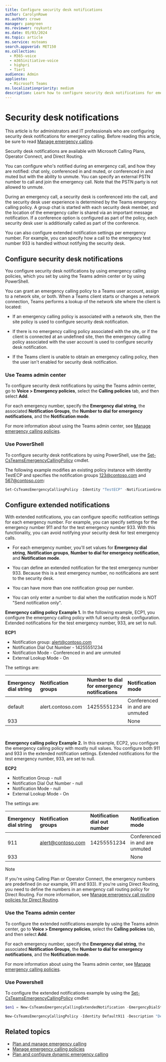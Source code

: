 ```yaml
---
title: Configure security desk notifications
author: CarolynRowe
ms.author: crowe
manager: pamgreen
ms.reviewer: roykuntz
ms.date: 05/03/2024
ms.topic: article
ms.service: msteams
search.appverid: MET150
ms.collection:
  - M365-voice
  - m365initiative-voice
  - highpri
  - Tier1
audience: Admin
appliesto:
  - Microsoft Teams
ms.localizationpriority: medium
description: Learn how to configure security desk notifications for emergency calling.
---
```


# Security desk notifications

This article is for administrators and IT professionals who are configuring security desk notifications for emergency calling. Before reading this article, be sure to read [Manage emergency calling](what-are-emergency-locations-addresses-and-call-routing.md).

Security desk notifications are available with Microsoft Calling Plans, Operator Connect, and Direct Routing.

You can configure who's notified during an emergency call, and how they are notified: chat only, conferenced in and muted, or conferenced in and muted but with the ability to unmute. You can specify an external PSTN number to call and join the emergency call. Note that the PSTN party is not allowed to unmute.

During an emergency call, a security desk is conferenced into the call, and the security desk user experience is determined by the Teams emergency calling policy. A group chat is started with each security desk member, and the location of the emergency caller is shared via an important message notification. If a conference option is configured as part of the policy, each security desk user is additionally called as part of the conference.

You can also configure extended notification settings per emergency number. For example, you can specify how a call to the emergency test number 933 is handled without notifying the security desk.

## Configure security desk notifications

You configure security desk notifications by using emergency calling policies, which you set by using the Teams admin center or by using PowerShell.

You can grant an emergency calling policy to a Teams user account, assign to a network site, or both. When a Teams client starts or changes a network connection, Teams performs a lookup of the network site where the client is located:

- If an emergency calling policy is associated with a network site, then the site policy is used to configure security desk notification.

- If there is no emergency calling policy associated with the site, or if the client is connected at an undefined site, then the emergency calling policy associated with the user account is used to configure security desk notification.

- If the Teams client is unable to obtain an emergency calling policy, then the user isn't enabled for security desk notification.


### Use Teams admin center

To configure security desk notifications by using the Teams admin center, go to **Voice > Emergency policies**, select the **Calling policies** tab, and then select **Add**.  

For each emergency number, specify the **Emergency dial string**, the associated **Notification Groups**, the **Number to dial for emergency notifications**, and the **Notification mode**.

For more information about using the Teams admin center, see [Manage emergency calling policies](manage-emergency-calling-policies.md).  

### Use PowerShell

To configure security desk notifications by using PowerShell, use the  [Set-CsTeamsEmergencyCallingPolicy](/powershell/module/teams/set-csteamsemergencycallingpolicy) cmdlet. 

The following example modifies an existing policy instance with identity TestECP and specifies the notification groups 123@contoso.com and 567@contoso.com:

``` PowerShell
Set-CsTeamsEmergencyCallingPolicy -Identity "TestECP" -NotificationGroup "123@contoso.com;567@contoso.com"
```

## Configure extended notifications

With extended notifications, you can configure specific notification settings for each emergency number. For example, you can specify settings for the emergency number 911 and for the test emergency number 933. With this functionality, you can avoid notifying your security desk for test emergency calls.  

- For each emergency number, you'll set values for **Emergency dial string**, **Notification groups**, **Number to dial for emergency notification**, and **Notification mode**.    

- You can define an extended notification for the test emergency number 933. Because this is a test emergency number, no notifications are sent to the security desk.  

- You can have more than one notification group per number.

- You can only enter a number to dial when the notification mode is NOT "Send notification only". 

**Emergency calling policy Example 1.** In the following example, ECP1, you configure the emergency calling policy with full security desk configuration. Extended notifications for the test emergency number, 933, are set to null.  

**ECP1**
- Notification group: alert@contoso.com
- Notification Dial Out Number - 14255551234
- Notification Mode - Conferenced in and are unmuted
- External Lookup Mode - On

The settings are: 

| Emergency dial string | Notification groups | Number to dial for emergency notifications | Notification mode |
| :------------| :-------| :-------| :-------|
| default | alert.contoso.com | 14255551234 | Conferenced in and are unmuted |
| 933 |   |  | None |

<br>

**Emergency calling policy Example 2.** In this example, ECP2, you configure the emergency calling policy with mostly null values. You configure both 911 and 933 in the extended notification settings. Extended notifications for the test emergency number, 933, are set to null.  

**ECP2**
- Notification Group - null
- Notification Dial Out Number - null
- Notification Mode - null
- External Lookup Mode - On

The settings are:

| Emergency dial string | Notification groups | Notification dial out number | Notification mode |
| :------------| :-------| :-------| :-------|
| 911 | alert@contoso.com | 14255551234 | Conferenced in and are unmuted | 
| 933 |   |  | None |




> [!NOTE] 
> If you're using Calling Plan or Operator Connect, the emergency numbers are predefined (in our example, 911 and 933). If you're using Direct Routing, you need to define the numbers in an emergency call routing policy for Direct Routing. For more information, see [Manage emergency call routing policies for Direct Routing](manage-emergency-call-routing-policies.md).


### Use the Teams admin center

To configure the extended notifications example by using the Teams admin center, go to **Voice > Emergency policies**, select the **Calling policies** tab, and then select **Add**.  

For each emergency number, specify the **Emergency dial string**, the associated **Notification Groups**, the **Number to dial for emergency notifications**, and the **Notification mode**.

For more information about using the Teams admin center, see [Manage emergency calling policies](manage-emergency-calling-policies.md).  


### Use Powershell

To configure the extended notifications example 
by using the [Set-CsTeamsEmergencyCallingPolicy](/powershell/module/teams/set-csteamsemergencycallingpolicy) cmdlet:

```powershell
$en1 = New-CsTeamsEmergencyCallingExtendedNotification -EmergencyDialString "933"  

New-CsTeamsEmergencyCallingPolicy -Identity Default911 -Description "Default Emergency notification" -NotificationGroup "alert@contoso.com" -NotificationDialOutNumber "+14255551234" -NotificationMode ConferenceMuted -ExtendedNotifications @{add=$en1} 
```

## Related topics

- [Plan and manage emergency calling](what-are-emergency-locations-addresses-and-call-routing.md)
- [Manage emergency calling policies](manage-emergency-calling-policies.md)
- [Plan and configure dynamic emergency calling](configure-dynamic-emergency-calling.md)


